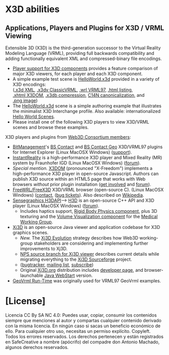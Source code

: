 
X3D abilities
===============
<h2><a name="Applications">Applications, Players and Plugins for X3D / VRML Viewing</a></h2>  
 <p>
      Extensible 3D (X3D) is the third-generation successor to the Virtual Reality Modeling Language (VRML), 
      providing full backwards compatibility and adding functionally equivalent XML and compressed-binary file encodings.
  </p>
  <ul>
      <li>
          <a href="http://www.web3d.org/x3d/wiki/index.php/Player_support_for_X3D_components">Player support for X3D components</a>
          provides a feature comparison of major X3D viewers, for each player and each X3D component.
      </li>
      <li>
              A simple example test scene is
              <a href="HelloWorld.x3d" target="hello">HelloWorld.x3d</a>
              provided in a variety of X3D encodings:
              <br>
              (<a href="HelloWorld.x3d" target="hello">.x3d&nbsp;XML</a>,
              <a href="HelloWorld.x3dv" target="hello">.x3dv&nbsp;ClassicVRML</a>,
              <a href="HelloWorld.wrl" target="hello">.wrl&nbsp;VRML97</a>,
              <a href="HelloWorld.html" target="hello">.html&nbsp;listing</a>,
              <a href="HelloWorld.xhtml" target="hello">.xhtml&nbsp;X3DOM</a>,
              <a href="HelloWorld.x3db" target="hello">.x3db&nbsp;compression</a>,
              <a href="HelloWorldCanonical.xml" target="hello">C14N&nbsp;canonicalization</a>, and
              <a href="HelloWorld.tall.png" target="hello">.png&nbsp;image</a>)
      </li>
      <li>
              The 
              <a href="HelloWorld.x3d" target="hello">HelloWorld.x3d</a>
              scene is a simple authoring example that illustrates the minimalist X3D Interchange profile.
              Also available: internationalized 
              <a href="http://x3dgraphics.com/examples/X3dForAdvancedModeling/#HelloWorldScenes" target="hello">Hello World Scenes</a>.
      </li>
      <li>
              Please install one of the following X3D players
              to view X3D/VRML scenes and browse these examples.
      </li>
  </ul>

  <p>
      <a name="plugin">X3D players and plugins</a> 
      from <a href="http://www.web3d.org/membership" target="_blank">Web3D Consortium members</a>:
  </p>

  <ul>
      <li><a href="http://www.bitmanagement.de" target="_blank">BitManagement</a>'s 
          <a href="http://www.bitmanagement.de/en/products/interactive-3d-clients/bs-contact" target="_blank">BS Contact</a>
          and
          <a href="http://www.bitmanagement.de/en/products/interactive-3d-clients/bs-contact-geo" target="_blank">BS Contact Geo</a>
          X3D/VRML97 plugins for Internet Explorer (Linux MacOSX Windows)
         (<a href="http://www.bitmanagement.de/en/contact" target="_blank">support</a>).
      </li>
      <li><a href="http://instantreality.org" target="_blank">InstantReality</a> is a high-performance X3D player and Mixed Reality (MR) system by Fraunhofer IGD 
          (Linux MacOSX Windows)
         (<a href="http://forum.instantreality.org" target="_blank">forum</a>).
      </li>
      <li><i>Special mention.</i>
          <a href="http://x3dom.org" target="_blank">X3DOM</a> (pronounced "X-Freedom")
          implements a high-performance X3D player in open-source Javascript.
          Authors can publish X3D source within an HTML5 page that works with Web browsers <em>without</em> prior plugin installation
         (<a href="http://www.x3dom.org/?page_id=3" target="_blank">get&nbsp;involved</a>
          and
          <a href="https://sourceforge.net/p/x3dom/discussion" target="_blank">forum</a>).
      </li>
      <li><a href="http://freewrl.sourceforge.net" target="_blank">FreeWRL/FreeX3D</a> X3D/VRML browser (open-source&nbsp;C).
          (Linux MacOSX Windows)
          (<a href="http://freewrl.sourceforge.net/contact.html" target="_blank">contact</a>,
          (<a href="https://sourceforge.net/p/freewrl/bugs" target="_blank">bug&nbsp;tickets</a>).
          Also described on 
          <a href="http://en.wikipedia.org/wiki/FreeWRL" target="_blank">Wikipedia</a>.
      </li>
      <li><a href="http://www.sensegraphics.com/index.php?option=com_content&amp;task=view&amp;id=148&amp;Itemid=66" target="_blank">Sensegraphics H3DAPI</a>--&gt;
          <a href="http://www.h3dapi.org" target="_blank">H3D</a>
          is an open-source C++&nbsp;API and X3D player
          (Linux MacOSX Windows)
          (<a href="http://www.h3dapi.org/modules/newbb" target="_blank">forum</a>).
          <ul>
              <li>Includes
                  haptics support,
                  <a href="http://www.web3d.org/documents/specifications/19775-1/V3.3/Part01/components/rigid_physics.html" target="_blank">Rigid Body Physics component</a>,
                  plus 
                  3D texturing 
                  and the
                  <a href="http://www.web3d.org/documents/specifications/19775-1/V3.3/Part01/components/volume.html" target="_blank">Volume Visualization component</a>
                  for the 
                  <a href="http://www.web3d.org/realtime-3d/working-groups/medx3d" target="_blank">Medical Working Group</a>.
              </li>
          </ul>
      </li>
      <li><a href="https://savage.nps.edu/Savage/developers.html#Xj3D" target="_blank">Xj3D</a>
          is an open-source Java viewer and application codebase for X3D graphics scenes.
          <ul>
              <li>
                    <i>New.</i> The
                    <a href="http://web3d.org/wiki/index.php/Xj3D_Evolution">Xj3D&nbsp;Evolution</a>
                    strategy describes how            
                    Web3D working-group stakeholders are considering and implementing further improvements to Xj3D.
              </li>
              <li>
                  <a href="https://savage.nps.edu/Savage/developers.html#Xj3D" target="_blank">NPS source branch for Xj3D viewer</a>
                  describes current details while migrating everything to the
                  <a href="https://sourceforge.net/projects/xj3d">Xj3D Sourceforge</a>
                  project.
              </li>
              <li>
                 (<a href="http://bugzilla.xj3d.org" target="_blank">bugtracker</a>,
                  <a href="mailto:source@web3D.org?subjectXj3D%20support%20request">mailing list</a>,
                  <a href="http://web3d.org/mailman/listinfo/source_web3d.org" target="_blank">subscribe</a>)
              </li>
              <li>
                  Original
                  <a href="http://www.xj3d.org" target="_blank">Xj3D.org</a>
                  distribution includes
                  <a href="http://www.xj3d.org/snapshots.html" target="_blank">developer page</a>,
                  and browser-launchable
                  <a href="http://downloads.xj3d.org/webstart" target="_blank">Java&nbsp;WebStart</a> version.
              </li>
          </ul>
      </li>
      <li>
          <a href="http://www.geovrml.org" target="_blank">GeoVrml Run-Time</a> was originally used for VRML97 GeoVrml examples.
      </li>
  </ul>
  
[License]
============================
  Licencia CC By SA NC 4.0: Puedes usar, copiar, consumir los contenidos siempre que menciones al autor y compartas cualquier contenido derivado con la misma licencia. En ningún caso si sacas un beneficio económico de ello. Para cualquier otro uso, necesitas un permiso explícito. Copyleft. Todos los errores reservados. Los derechos pertenecen y están registrados en SafeCreative a nombre (apócrifo) del compadre don Antonio Machado, algunos derechos reservados. 
